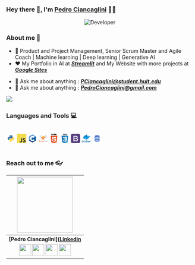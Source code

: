 ### Hey there 👋, I'm [Pedro Ciancaglini](https://www.linkedin.com/in/pedrociancaglini/) 👨‍💻

<p align="center"><img src="https://i.ibb.co/S3FwFX7/Developer.jpg" alt="Developer" border="0"></p>

<!-- :smiley: Technical member of **[Team KJSCE Robocon](https://kjscerobocon.tech/)**

👨‍🎓 B.Tech in information technology from the **[K.J Somaiya college of engineering](https://kjsce.somaiya.edu/en)** -->

### About me :eyes:

- :dart: Product and Project Management, Senior Scrum Master and Agile Coach | Machine learning | Deep learning | Generative AI
- :heart: My Portfolio in AI at **_[Streamlit](https://pedrociancaglini.streamlit.app/)_** and My Website with more projects at **_[Google Sites](https://sites.google.com/view/pedrociancaglini)_** 
<!--  
- :writing_hand: Writing blogs on **_[Medium](https://medium.com/@hritik.jaiswal)_** and solving bugs in **_[StackOverflow](https://stackoverflow.com/users/11890231/hritik-jaiswal)_** 
- 🌐 Social handles : **_[https://linktr.ee/hritikdj](https://linktr.ee/hritikdj)_**
-->
- :e-mail: Ask me about anything : **_[PCiancaglini@student.hult.edu](PCiancaglini@student.hult.edu)_**
- :e-mail: Ask me about anything : **_[PedroCiancaglini@gmail.com](PedroCiancaglini@gmail.com)_**

<img width="60%" src="https://github-readme-stats.vercel.app/api?username=peteciank&show_icons=true&theme=tokyonight" />

### Languages and Tools :computer:

<br/>
<code><img height="25" src="https://raw.githubusercontent.com/github/explore/80688e429a7d4ef2fca1e82350fe8e3517d3494d/topics/python/python.png"></code>
<code><img height="25" src="https://raw.githubusercontent.com/github/explore/80688e429a7d4ef2fca1e82350fe8e3517d3494d/topics/javascript/javascript.png"></code>
<code><img height="25" src="https://raw.githubusercontent.com/github/explore/80688e429a7d4ef2fca1e82350fe8e3517d3494d/topics/c/c.png"></code>
<code><img height="25" src="https://raw.githubusercontent.com/github/explore/80688e429a7d4ef2fca1e82350fe8e3517d3494d/topics/tensorflow/tensorflow.png"></code>
<code><img height="25" src="https://raw.githubusercontent.com/github/explore/80688e429a7d4ef2fca1e82350fe8e3517d3494d/topics/html/html.png"></code>
<code><img height="25" src="https://raw.githubusercontent.com/github/explore/80688e429a7d4ef2fca1e82350fe8e3517d3494d/topics/css/css.png"></code>
<code><img height="25" src="https://raw.githubusercontent.com/github/explore/80688e429a7d4ef2fca1e82350fe8e3517d3494d/topics/bootstrap/bootstrap.png"></code>
<code><img height="25" src="https://raw.githubusercontent.com/github/explore/80688e429a7d4ef2fca1e82350fe8e3517d3494d/topics/docker/docker.png"></code>
<code><img height="25" src="https://raw.githubusercontent.com/github/explore/80688e429a7d4ef2fca1e82350fe8e3517d3494d/topics/sql/sql.png"></code><br/>
<br/>

### Reach out to me 👓

|                                                                                                                                                                                                        <a href="https://peteciank.github.io/"><img src="https://i.ibb.co/d2x8jD3/icon-programmer-14.png" width="150px" height="150px" /></a>                                                                                                                                                                                                        |
| :--------------------------------------------------------------------------------------------------------------------------------------------------------------------------------------------------------------------------------------------------------------------------------------------------------------------------------------------------------------------------------------------------------------------------------------------------------------------------------------------------------------------------------------------------------------------------: |
|                                                                                                                                                                                                                                                             **[Pedro Ciancaglini]([Linkedin](https://www.linkedin.com/in/pedrociancaglini/)**                                                                                                                                                                                                                                                              |
| <a href="https://twitter.com/peterciank"><img src="https://i.ibb.co/kmgQVyW/twitter.png" width="32px" height="32px"></a> <a href="https://peteciank.github.io/"><img src="https://cdn.iconscout.com/icon/free/png-256/github-108-438008.png" width="32px" height="32px"></a> <a href="https://www.facebook.com/peterciank8"><img src="https://i.ibb.co/zmYNW4p/facebook.png" width="32px" height="32px"></a> <a href="https://www.linkedin.com/in/pedrociancaglini/"><img src="https://i.ibb.co/Kx2GSrT/linkedin.png" width="32px" height="32px"></a> |

<!--
### Yo! Look at this snake eating up my contributions! <img src= "https://c.tenor.com/BczFoyx41WoAAAAj/swallowed-the-mighty-ones.gif" width= "30" height= "30">  :
![github contribution grid snake animation](https://raw.githubusercontent.com/hritik5102/hritik5102/output/github-contribution-grid-snake.svg)

generated with _[Platane/snk](https://github.com/Platane/snk)_
-->

<!--
**hritik5102/hritik5102** is a ✨ _special_ ✨ repository because its `README.md` (this file) appears on your GitHub profile.

Here are some ideas to get you started:

- 🔭 I’m currently working on ...
- 🌱 I’m currently learning ...
- 👯 I’m looking to collaborate on ...
- 🤔 I’m looking for help with ...
- 💬 Ask me about ...
- 📫 How to reach me: ...
- 😄 Pronouns: ...
- ⚡ Fun fact: ...
-->
<!--
**peteciank/peteciank** is a ✨ _special_ ✨ repository because its `README.md` (this file) appears on your GitHub profile.

Here are some ideas to get you started:

- 🔭 I’m currently working on ...
- 🌱 I’m currently learning ...
- 👯 I’m looking to collaborate on ...
- 🤔 I’m looking for help with ...
- 💬 Ask me about ...
- 📫 How to reach me: ...
- 😄 Pronouns: ...
- ⚡ Fun fact: ...
-->
